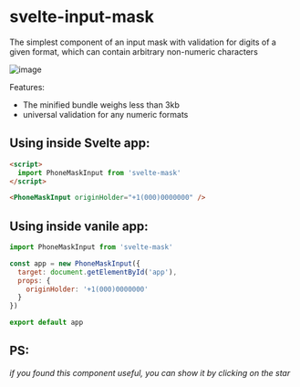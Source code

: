 # svelte-input-mask

The simplest component of an input mask with validation for digits of a given format, which can contain arbitrary non-numeric characters

![image](https://user-images.githubusercontent.com/40761960/188269627-0d395369-31e7-4b46-81f3-802b5ef04c9c.png)

Features:
- The minified bundle weighs less than 3kb
- universal validation for any numeric formats

## Using inside Svelte app:

```html
<script>
  import PhoneMaskInput from 'svelte-mask'
</script>

<PhoneMaskInput originHolder="+1(000)0000000" />
```


## Using inside vanile app:

```js
import PhoneMaskInput from 'svelte-mask'

const app = new PhoneMaskInput({
  target: document.getElementById('app'),
  props: {
    originHolder: '+1(000)0000000'
  }  
})

export default app
```

## PS:

*if you found this component useful, you can show it by clicking on the star*
